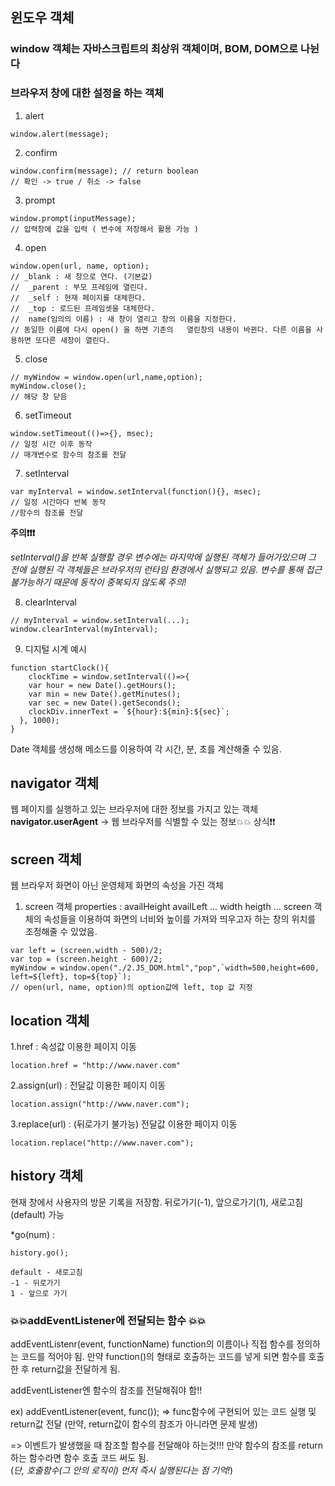 ## 윈도우 객체

### window 객체는 자바스크립트의 최상위 객체이며, BOM, DOM으로 나뉜다

### 브라우저 창에 대한 설정을 하는 객체

1. alert
```
window.alert(message);
```
2. confirm
```
window.confirm(message); // return boolean
// 확인 -> true / 취소 -> false
```
3. prompt
```
window.prompt(inputMessage);
// 입력창에 값을 입력 ( 변수에 저장해서 활용 가능 )
```
4. open
```
window.open(url, name, option);
// _blank : 새 창으로 연다. (기본값)
//  _parent : 부모 프레임에 열린다.
//  _self : 현재 페이지를 대체한다.
//  _top : 로드된 프레임셋을 대체한다.
//  name(임의의 이름) : 새 창이 열리고 창의 이름을 지정한다. 
// 동일한 이름에 다시 open() 을 하면 기존의   열린창의 내용이 바뀐다. 다른 이름을 사용하면 또다른 새창이 열린다.

```
5. close
```
// myWindow = window.open(url,name,option);
myWindow.close();
// 해당 창 닫음
```
6. setTimeout
```
window.setTimeout(()=>{}, msec);
// 일정 시간 이후 동작
// 매개변수로 함수의 참조를 전달
```
7. setInterval
```
var myInterval = window.setInterval(function(){}, msec);
// 일정 시간마다 반복 동작
//함수의 참조를 전달

```
**주의❗❗❗**

*setInterval()을 반복 실행할 경우 변수에는 마지막에 실행된 객체가 들어가있으며
 그 전에 실행된 각 객체들은 브라우저의 런타임 환경에서 실행되고 있음.
 변수를 통해 접근 불가능하기 때문에 동작이 중복되지 않도록 주의!*
 


8. clearInterval
```
// myInterval = window.setInterval(...);
window.clearInterval(myInterval);
```

9. 디지털 시계 예시
```
function startClock(){
    clockTime = window.setInterval(()=>{
    var hour = new Date().getHours();
    var min = new Date().getMinutes();
    var sec = new Date().getSeconds();
    clockDiv.innerText = `${hour}:${min}:${sec}`;
  }, 1000);
}
```
Date 객체를 생성해 메소드를 이용하여 각 시간, 분, 초를 계산해줄 수 있음.


## navigator 객체
웹 페이지를 실행하고 있는 브라우저에 대한 정보를 가지고 있는 객체
**navigator.userAgent** -> 웹 브라우저를 식별할 수 있는 정보💥💥 상식❗❗



## screen 객체
웹 브라우저 화면이 아닌 운영체제 화면의 속성을 가진 객체


1. screen 객체
properties : 
	availHeight
	availLeft
	...
	width
	heigth
	...
screen 객체의 속성들을 이용하여 화면의 너비와 높이를 가져와 띄우고자 하는 창의 위치를 조정해줄 수 있었음.	
```
var left = (screen.width - 500)/2;
var top = (screen.height - 600)/2;
myWindow = window.open("./2.JS_DOM.html","pop",`width=500,height=600, left=${left}, top=${top}`);
// open(url, name, option)의 option값에 left, top 값 지정         
```

## location 객체
 1.href : 속성값 이용한 페이지 이동
 ```
 location.href = "http://www.naver.com"
 ```

 2.assign(url) : 전달값 이용한 페이지 이동
 ```
 location.assign("http://www.naver.com");
 ```
 
 3.replace(url) : (뒤로가기 불가능) 전달값 이용한 페이지 이동
 ```
 location.replace("http://www.naver.com");
 ```
 

## history 객체
현재 창에서 사용자의 방문 기록을 저장함.
뒤로가기(-1), 앞으로가기(1), 새로고침(default) 가능

 *go(num) : 
 ```
 history.go();
 ```
	default - 새로고침
	-1 - 뒤로가기
	1 - 앞으로 가기
 



### 💥💥addEventListener에 전달되는 함수 💥💥
addEventListenr(event, functionName)
function의 이름이나 직접 함수를 정의하는 코드를 적어야 됨.
만약 function()의 형태로 호출하는 코드를 넣게 되면 함수를 호출한 후 return값을 전달하게 됨.

addEventListener엔 함수의 참조를 전달해줘야 함!!

ex)
addEventListener(event, func()); => func함수에 구현되어 있는 코드 실행 및 return값 전달 (만약, return값이 함수의 참조가 아니라면 문제 발생)

=> 이벤트가 발생했을 때 참조할 함수를 전달해야 하는것!!!
만약 함수의 참조를 return하는 함수라면 함수 호출 코드 써도 됨.                            
(*단, 호출함수(그 안의 로직이) 먼저 즉시 실행된다는 점 기억!*)
